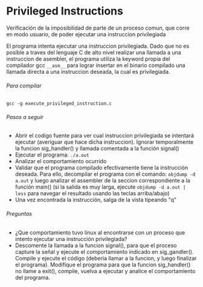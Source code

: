 Privileged Instructions 
===============
Verificación de la imposibilidad de parte de un proceso comun, que corre en modo usuario, de poder ejecutar una instruccion privilegiada

El programa intenta ejecutar una instruccion privilegiada. Dado que no es posible a traves del lenguaje C de alto nivel realizar una llamada a una instruccion de asembler, el programa utiliza la keyword propia del compilador gcc `__asm__` para lograr insertar en el binario compilado una llamada directa a una instruccion deseada, la cual es privilegiada.


###### Para compilar
`gcc -g execute_privileged_instruction.c`


###### Pasos a seguir
* Abrir el codigo fuente para ver cual instruccion privilegiada se intentará ejecutar (averiguar que hace dicha instruccion). Ignorar temporalmente la funcion sig_handler() y llamada comentada a la función signal()
* Ejecutar el programa: `./a.out`
* Analizar el comportamiento ocurrido
* Validar que el programa compilado efectivamente tiene la instrucción deseada. Para ello, decompilar el programa con el comando: `objdump -d a.out` y luego analizar el assembler de la seccion correspondiente a la función main() (si la salida es muy larga, ejecute  `objdump -d a.out | less` para navegar el resultado usando las teclas arriba/abajo)
* Una vez encontrada la instrucción, salga de la vista tipeando "q"


###### Preguntas
* ¿Que comportamiento tuvo linux al encontrarse con un proceso que intento ejecutar una instrucción privilegiada?
* Descomente la llamada a la funcion signal(), para que el proceso capture la señal y ejecute el comportamiento indicado en sig_gandler(). Compile y ejecute el código (deberia llamar a la funcion, y luego finalizar el programa). Modifique el programa para que la funcion sig_handler() no llame a exit(), compile, vuelva a ejecutar y analice el comportamiento del programa.
